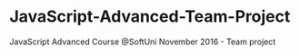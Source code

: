 # JavaScript-Advanced-Team-Project
JavaScript Advanced Course @SoftUni November 2016 - Team project
